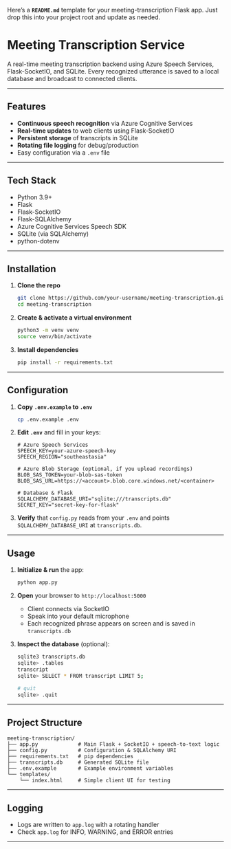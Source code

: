 Here’s a **`README.md`** template for your meeting-transcription Flask app. Just drop this into your project root and update as needed.


# Meeting Transcription Service

A real-time meeting transcription backend using Azure Speech Services, Flask-SocketIO, and SQLite. Every recognized utterance is saved to a local database and broadcast to connected clients.

---

## Features

- **Continuous speech recognition** via Azure Cognitive Services
- **Real-time updates** to web clients using Flask-SocketIO
- **Persistent storage** of transcripts in SQLite
- **Rotating file logging** for debug/production
- Easy configuration via a `.env` file

---

## Tech Stack

- Python 3.9+
- Flask
- Flask-SocketIO
- Flask-SQLAlchemy
- Azure Cognitive Services Speech SDK
- SQLite (via SQLAlchemy)
- python-dotenv

---

## Installation

1. **Clone the repo**  
   ```bash
   git clone https://github.com/your-username/meeting-transcription.git
   cd meeting-transcription

2. **Create & activate a virtual environment**

   ```bash
   python3 -m venv venv
   source venv/bin/activate
   ```

3. **Install dependencies**

   ```bash
   pip install -r requirements.txt
   ```

---

## Configuration

1. **Copy `.env.example` to `.env`**

   ```bash
   cp .env.example .env
   ```

2. **Edit `.env`** and fill in your keys:

   ```dotenv
   # Azure Speech Services
   SPEECH_KEY=your-azure-speech-key
   SPEECH_REGION="southeastasia"

   # Azure Blob Storage (optional, if you upload recordings)
   BLOB_SAS_TOKEN=your-blob-sas-token
   BLOB_SAS_URL=https://<account>.blob.core.windows.net/<container>

   # Database & Flask
   SQLALCHEMY_DATABASE_URI="sqlite:///transcripts.db"
   SECRET_KEY="secret-key-for-flask"
   ```

3. **Verify** that `config.py` reads from your `.env` and points `SQLALCHEMY_DATABASE_URI` at `transcripts.db`.

---

## Usage

1. **Initialize & run** the app:

   ```bash
   python app.py
   ```

2. **Open** your browser to `http://localhost:5000`

   * Client connects via SocketIO
   * Speak into your default microphone
   * Each recognized phrase appears on screen and is saved in `transcripts.db`

3. **Inspect the database** (optional):

   ```bash
   sqlite3 transcripts.db
   sqlite> .tables
   transcript
   sqlite> SELECT * FROM transcript LIMIT 5;

   # quit
   sqlite> .quit
   ```

---

## Project Structure

```
meeting-transcription/
├── app.py             # Main Flask + SocketIO + speech-to-text logic
├── config.py          # Configuration & SQLAlchemy URI
├── requirements.txt   # pip dependencies
├── transcripts.db     # Generated SQLite file
├── .env.example       # Example environment variables
└── templates/
    └── index.html     # Simple client UI for testing
```

---

## Logging

* Logs are written to `app.log` with a rotating handler
* Check `app.log` for INFO, WARNING, and ERROR entries

---
